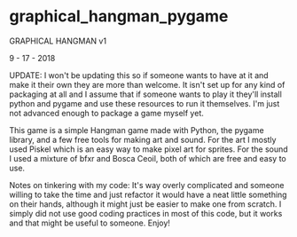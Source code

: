 # graphical_hangman_pygame

GRAPHICAL HANGMAN v1

9 - 17 - 2018

UPDATE: I won't be updating this so if someone wants to have at it and make it their own they are more than welcome.
It isn't set up for any kind of packaging at all and I assume that if someone wants to play it they'll install python and
pygame and use these resources to run it themselves. I'm just not advanced enough to package a game myself yet. 

This game is a simple Hangman game made with Python, the pygame library, and a few free tools for making art and sound.
For the art I mostly used Piskel which is an easy way to make pixel art for sprites. For the sound I used a mixture
of bfxr and Bosca Ceoil, both of which are free and easy to use. 

Notes on tinkering with my code: It's way overly complicated and someone willing to take the time and just refactor it
would have a neat little something on their hands, although it might just be easier to make one from scratch. I simply
did not use good coding practices in most of this code, but it works and that might be useful to someone. Enjoy!
